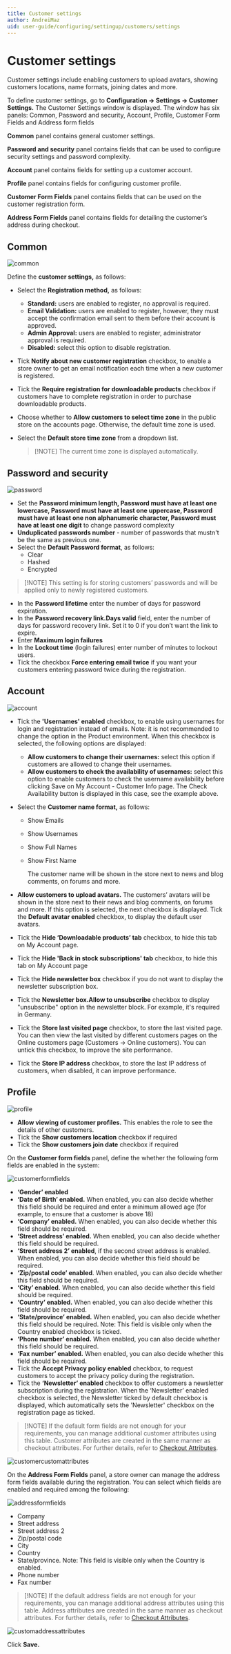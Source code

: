 ```yaml
---
title: Customer settings
author: AndreiMaz
uid: user-guide/configuring/settingup/customers/settings
---
```


# Customer settings

Customer settings include enabling customers to upload avatars, showing customers locations, name formats, joining dates and more.

To define customer settings, go to **Configuration → Settings → Customer Settings.** The Customer Settings window is displayed. The window has six panels: Common, Password and security, Account, Profile, Customer Form Fields and Address form fields

**Common** panel contains general customer settings.

**Password and security** panel contains fields that can be used to configure security settings and password complexity.

**Account** panel contains fields for setting up a customer account.

**Profile** panel contains fields for configuring customer profile.

**Customer Form Fields** panel contains fields that can be used on the customer registration form.

**Address Form Fields** panel contains fields for detailing the customer’s address during checkout.

## Common

![common](_static/customer-settings/customersettings1.png)

Define the **customer settings,** as follows:

* Select the **Registration method,** as follows: 
  * **Standard:** users are enabled to register, no approval is required.
  * **Email Validation:** users are enabled to register, however, they must accept the confirmation email sent to them before their account is approved.
  * **Admin Approval:** users are enabled to register, administrator approval is required.
  * **Disabled:** select this option to disable registration.
* Tick **Notify about new customer registration** checkbox, to enable a store owner to get an email notification each time when a new customer is registered.
* Tick the **Require registration for downloadable products** checkbox if customers have to complete registration in order to purchase downloadable products.
* Choose whether to **Allow customers to select time zone** in the public store on the accounts page. Otherwise, the default time zone is used.
* Select the **Default store time zone** from a dropdown list.
  
  > [!NOTE] The current time zone is displayed automatically.

## Password and security

![password](_static/customer-settings/customersettings2.png)

* Set the **Password minimum length, Password must have at least one lowercase, Password must have at least one uppercase, Password must have at least one non alphanumeric character, Password must have at least one digit** to change password complexity
* **Unduplicated passwords number** - number of passwords that mustn't be the same as previous one.
* Select the **Default Password format**, as follows: 
  * Clear
  * Hashed
  * Encrypted

> [!NOTE] This setting is for storing customers’ passwords and will be applied only to newly registered customers.

* In the **Password lifetime** enter the number of days for password expiration.
* In the **Password recovery link.Days valid** field, enter the number of days for password recovery link. Set it to 0 if you don’t want the link to expire.
* Enter **Maximum login failures**
* In the **Lockout time** (login failures) enter number of minutes to lockout users.
* Tick the checkbox **Force entering email twice** if you want your customers entering password twice during the registration.

## Account

![account](_static/customer-settings/customersettings3.png)

* Tick the **'Usernames' enabled** checkbox, to enable using usernames for login and registration instead of emails. Note: it is not recommended to change the option in the Product environment. When this checkbox is selected, the following options are displayed: 
  * **Allow customers to change their usernames:** select this option if customers are allowed to change their usernames.
  * **Allow customers to check the availability of usernames:** select this option to enable customers to check the username availability before clicking Save on My Account - Customer Info page. The Check Availability button is displayed in this case, see the example above.
* Select the **Customer name format,** as follows:
  
  * Show Emails
  * Show Usernames
  * Show Full Names
  * Show First Name
  
    The customer name will be shown in the store next to news and blog comments, on forums and more.

* **Allow customers to upload avatars.** The customers’ avatars will be shown in the store next to their news and blog comments, on forums and more. If this option is selected, the next checkbox is displayed. Tick the **Default avatar enabled** checkbox, to display the default user avatars.

* Tick the **Hide ‘Downloadable products’ tab** checkbox, to hide this tab on My Account page.
* Tick the **Hide 'Back in stock subscriptions' tab** checkbox, to hide this tab on My Account page
* Tick the **Hide newsletter box** checkbox if you do not want to display the newsletter subscription box.
* Tick the **Newsletter box.Allow to unsubscribe** checkbox to display "unsubscribe" option in the newsletter block. For example, it's required in Germany.
* Tick the **Store last visited page** checkbox, to store the last visited page. You can then view the last visited by different customers pages on the Online customers page (Customers → Online customers). You can untick this checkbox, to improve the site performance.
* Tick the **Store IP address** checkbox, to store the last IP address of customers, when disabled, it can improve performance.

## Profile

![profile](_static/customer-settings/customersettings4.png)

* **Allow viewing of customer profiles.** This enables the role to see the details of other customers.
* Tick the **Show customers location** checkbox if required
* Tick the **Show customers join date** checkbox if required

On the **Customer form fields** panel, define the whether the following form fields are enabled in the system:

![customerformfields](_static/customer-settings/customersettings5.png)

* **‘Gender’ enabled**
* **‘Date of Birth’ enabled.** When enabled, you can also decide whether this field should be required and enter a minimum allowed age (for example, to ensure that a customer is above 18)
* **‘Company’ enabled.** When enabled, you can also decide whether this field should be required.
* **‘Street address’ enabled.** When enabled, you can also decide whether this field should be required.
* **‘Street address 2’ enabled**, if the second street address is enabled. When enabled, you can also decide whether this field should be required.
* **‘Zip/postal code’ enabled**. When enabled, you can also decide whether this field should be required.
* **‘City’ enabled.** When enabled, you can also decide whether this field should be required.
* **‘Country’ enabled.** When enabled, you can also decide whether this field should be required.
* **‘State/province’ enabled.** When enabled, you can also decide whether this field should be required. Note: This field is visible only when the Country enabled checkbox is ticked.
* **‘Phone number’ enabled.** When enabled, you can also decide whether this field should be required.
* **‘Fax number’ enabled.** When enabled, you can also decide whether this field should be required.
* Tick the **Accept Privacy policy enabled** checkbox, to request customers to accept the privacy policy during the registration.
* Tick the **‘Newsletter’ enabled** checkbox to offer customers a newsletter subscription during the registration. When the ‘Newsletter’ enabled checkbox is selected, the Newsletter ticked by default checkbox is displayed, which automatically sets the 'Newsletter' checkbox on the registration page as ticked.

> [!NOTE] If the default form fields are not enough for your requirements, you can manage additional customer attributes using this table. Customer attributes are created in the same manner as checkout attributes. For further details, refer to [Checkout Attributes](xref:en-US/user-guide/running/product-management/attributes/checkout-attributes).

![customercustomattributes](_static/customer-settings/customersettings6.png)

On the **Address Form Fields** panel, a store owner can manage the address form fields available during the registration. You can select which fields are enabled and required among the following:

![addressformfields](_static/customer-settings/customersettings7.png)

* Company
* Street address
* Street address 2
* Zip/postal code
* City
* Country
* State/province. Note: This field is visible only when the Country is enabled.
* Phone number
* Fax number

> [!NOTE] If the default address fields are not enough for your requirements, you can manage additional address attributes using this table. Address attributes are created in the same manner as checkout attributes. For further details, refer to [Checkout Attributes](xref:en-US/user-guide/running/product-management/attributes/checkout-attributes).

![customaddressattributes](_static/customer-settings/customersettings8.png)

Click **Save.**